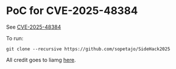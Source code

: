 # PoC for CVE-2025-48384

See [CVE-2025-48384](https://dgl.cx/2025/07/git-clone-submodule-cve-2025-48384)

To run:
```
git clone --recursive https://github.com/sopetajo/SideHack2025
```

All credit goes to liamg [here](https://github.com/liamg/).

